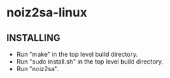 # noiz2sa-linux

INSTALLING
----------

* Run "make" in the top level build directory.
* Run "sudo install.sh" in the top level build directory.
* Run "noiz2sa".
